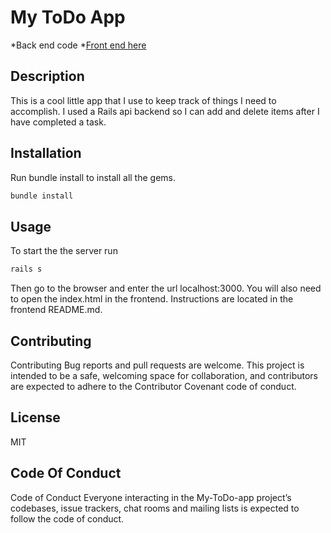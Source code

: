 
# My ToDo App 
*Back end code 
*[Front end here](https://github.com/kurwitz3/To-do/tree/main/Frontend)

## Description

This is a cool little app that I use to keep track of things I need to accomplish. I used a Rails api backend so I can add and delete items after I have completed a task.

## Installation 

Run bundle install to install all the gems.

```bash
bundle install
```

## Usage 

To start the the server run 

```bash 
rails s
```
Then go to the browser and enter the url localhost:3000. You will also need to open the index.html in the frontend.
Instructions are located in the frontend README.md.
## Contributing

Contributing Bug reports and pull requests are welcome. This project is intended to be a safe, welcoming space for collaboration, and contributors are expected to adhere to the Contributor Covenant code of conduct.

## License 

 MIT 

 ## Code Of Conduct

Code of Conduct Everyone interacting in the My-ToDo-app project’s codebases, issue trackers, chat rooms and mailing lists is expected to follow the code of conduct.
